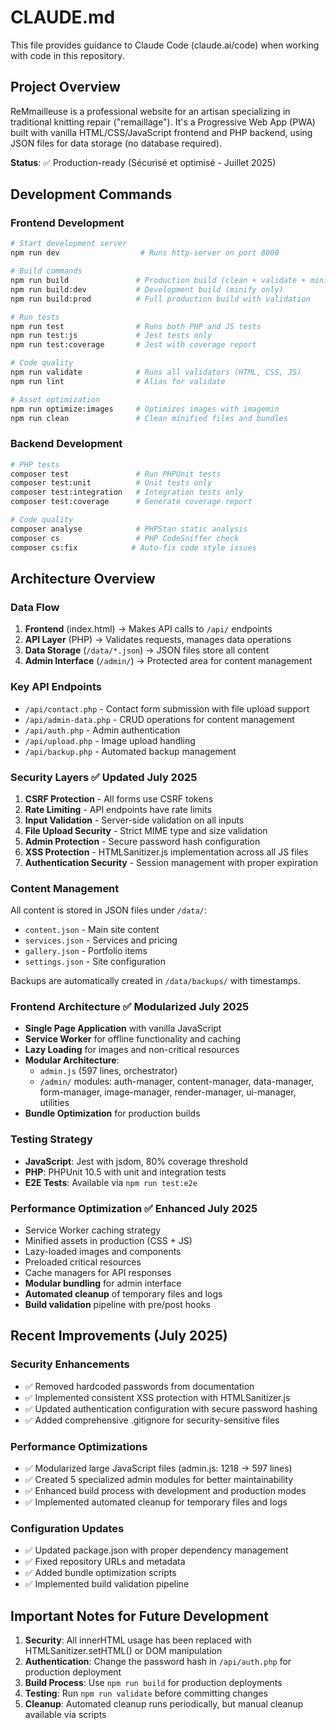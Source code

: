 # CLAUDE.md

This file provides guidance to Claude Code (claude.ai/code) when working with code in this repository.

## Project Overview

ReMmailleuse is a professional website for an artisan specializing in traditional knitting repair ("remaillage"). It's a Progressive Web App (PWA) built with vanilla HTML/CSS/JavaScript frontend and PHP backend, using JSON files for data storage (no database required).

**Status**: ✅ Production-ready (Sécurisé et optimisé - Juillet 2025)

## Development Commands

### Frontend Development
```bash
# Start development server
npm run dev                  # Runs http-server on port 8000

# Build commands
npm run build               # Production build (clean + validate + minify + optimize)
npm run build:dev           # Development build (minify only)
npm run build:prod          # Full production build with validation

# Run tests
npm run test                # Runs both PHP and JS tests
npm run test:js             # Jest tests only
npm run test:coverage       # Jest with coverage report

# Code quality
npm run validate            # Runs all validators (HTML, CSS, JS)
npm run lint                # Alias for validate

# Asset optimization
npm run optimize:images     # Optimizes images with imagemin
npm run clean               # Clean minified files and bundles
```

### Backend Development
```bash
# PHP tests
composer test               # Run PHPUnit tests
composer test:unit          # Unit tests only
composer test:integration   # Integration tests only
composer test:coverage      # Generate coverage report

# Code quality
composer analyse            # PHPStan static analysis
composer cs                 # PHP CodeSniffer check
composer cs:fix            # Auto-fix code style issues
```

## Architecture Overview

### Data Flow
1. **Frontend** (index.html) → Makes API calls to `/api/` endpoints
2. **API Layer** (PHP) → Validates requests, manages data operations
3. **Data Storage** (`/data/*.json`) → JSON files store all content
4. **Admin Interface** (`/admin/`) → Protected area for content management

### Key API Endpoints
- `/api/contact.php` - Contact form submission with file upload support
- `/api/admin-data.php` - CRUD operations for content management
- `/api/auth.php` - Admin authentication
- `/api/upload.php` - Image upload handling
- `/api/backup.php` - Automated backup management

### Security Layers ✅ Updated July 2025
1. **CSRF Protection** - All forms use CSRF tokens
2. **Rate Limiting** - API endpoints have rate limits
3. **Input Validation** - Server-side validation on all inputs
4. **File Upload Security** - Strict MIME type and size validation
5. **Admin Protection** - Secure password hash configuration
6. **XSS Protection** - HTMLSanitizer.js implementation across all JS files
7. **Authentication Security** - Session management with proper expiration

### Content Management
All content is stored in JSON files under `/data/`:
- `content.json` - Main site content
- `services.json` - Services and pricing
- `gallery.json` - Portfolio items
- `settings.json` - Site configuration

Backups are automatically created in `/data/backups/` with timestamps.

### Frontend Architecture ✅ Modularized July 2025
- **Single Page Application** with vanilla JavaScript
- **Service Worker** for offline functionality and caching
- **Lazy Loading** for images and non-critical resources
- **Modular Architecture**: 
  - `admin.js` (597 lines, orchestrator)
  - `/admin/` modules: auth-manager, content-manager, data-manager, form-manager, image-manager, render-manager, ui-manager, utilities
- **Bundle Optimization** for production builds

### Testing Strategy
- **JavaScript**: Jest with jsdom, 80% coverage threshold
- **PHP**: PHPUnit 10.5 with unit and integration tests
- **E2E Tests**: Available via `npm run test:e2e`

### Performance Optimization ✅ Enhanced July 2025
- Service Worker caching strategy
- Minified assets in production (CSS + JS)
- Lazy-loaded images and components
- Preloaded critical resources
- Cache managers for API responses
- **Modular bundling** for admin interface
- **Automated cleanup** of temporary files and logs
- **Build validation** pipeline with pre/post hooks

## Recent Improvements (July 2025)

### Security Enhancements
- ✅ Removed hardcoded passwords from documentation
- ✅ Implemented consistent XSS protection with HTMLSanitizer.js
- ✅ Updated authentication configuration with secure password hashing
- ✅ Added comprehensive .gitignore for security-sensitive files

### Performance Optimizations  
- ✅ Modularized large JavaScript files (admin.js: 1218 → 597 lines)
- ✅ Created 5 specialized admin modules for better maintainability
- ✅ Enhanced build process with development and production modes
- ✅ Implemented automated cleanup for temporary files and logs

### Configuration Updates
- ✅ Updated package.json with proper dependency management
- ✅ Fixed repository URLs and metadata
- ✅ Added bundle optimization scripts
- ✅ Implemented build validation pipeline

## Important Notes for Future Development

1. **Security**: All innerHTML usage has been replaced with HTMLSanitizer.setHTML() or DOM manipulation
2. **Authentication**: Change the password hash in `/api/auth.php` for production deployment
3. **Build Process**: Use `npm run build` for production deployments
4. **Testing**: Run `npm run validate` before committing changes
5. **Cleanup**: Automated cleanup runs periodically, but manual cleanup available via scripts